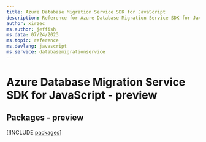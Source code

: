```yaml
---
title: Azure Database Migration Service SDK for JavaScript
description: Reference for Azure Database Migration Service SDK for JavaScript
author: xirzec
ms.author: jeffish
ms.data: 07/24/2023
ms.topic: reference
ms.devlang: javascript
ms.service: databasemigrationservice
---
```

# Azure Database Migration Service SDK for JavaScript - preview
## Packages - preview
[!INCLUDE [packages](database-migration-service-index.md)]